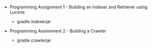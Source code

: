 - Programming Assignment 1 - Building an Indexer and Retriever using Lucene
	- gradle indexerjar
	
- Programming Assinnment 2 - Building a Crawler 
	- gradle crawlerjar